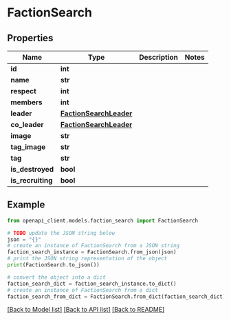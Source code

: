 # FactionSearch


## Properties

Name | Type | Description | Notes
------------ | ------------- | ------------- | -------------
**id** | **int** |  | 
**name** | **str** |  | 
**respect** | **int** |  | 
**members** | **int** |  | 
**leader** | [**FactionSearchLeader**](FactionSearchLeader.md) |  | 
**co_leader** | [**FactionSearchLeader**](FactionSearchLeader.md) |  | 
**image** | **str** |  | 
**tag_image** | **str** |  | 
**tag** | **str** |  | 
**is_destroyed** | **bool** |  | 
**is_recruiting** | **bool** |  | 

## Example

```python
from openapi_client.models.faction_search import FactionSearch

# TODO update the JSON string below
json = "{}"
# create an instance of FactionSearch from a JSON string
faction_search_instance = FactionSearch.from_json(json)
# print the JSON string representation of the object
print(FactionSearch.to_json())

# convert the object into a dict
faction_search_dict = faction_search_instance.to_dict()
# create an instance of FactionSearch from a dict
faction_search_from_dict = FactionSearch.from_dict(faction_search_dict)
```
[[Back to Model list]](../README.md#documentation-for-models) [[Back to API list]](../README.md#documentation-for-api-endpoints) [[Back to README]](../README.md)


